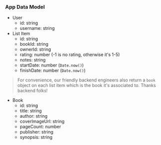 ### App Data Model
- User
  - id: string
  - username: string
- List Item
  - id: string
  - bookId: string
  - ownerId: string
  - rating: number (-1 is no rating, otherwise it's 1-5)
  - notes: string
  - startDate: number (`Date.now()`)
  - finishDate: number (`Date.now()`)
> For convenience, our friendly backend engineers also return a `book` object on
> each list item which is the book it's associated to. Thanks backend folks!
- Book
  - id: string
  - title: string
  - author: string
  - coverImageUrl: string
  - pageCount: number
  - publisher: string
  - synopsis: string


